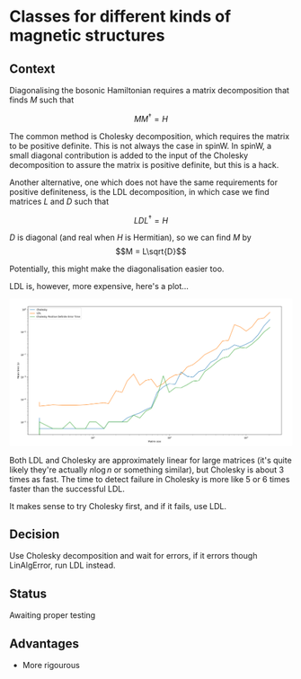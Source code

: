 # Classes for different kinds of magnetic structures

## Context

Diagonalising the bosonic Hamiltonian requires a matrix decomposition that finds $M$ such that

$$MM^\dagger = H$$

The common method is Cholesky decomposition, which requires the matrix to be positive definite. 
This is not always the case in spinW.
In spinW, a small diagonal contribution is added to the input of the Cholesky decomposition to assure the
matrix is positive definite, but this is a hack.

Another alternative, one which does not have the same requirements for positive definiteness, is the LDL decomposition,
in which case we find matrices $L$ and $D$ such that

$$LDL^\dagger = H$$

$D$ is diagonal (and real when $H$ is Hermitian), so we can find $M$ by
$$M = L\sqrt{D}$$

Potentially, this might make the diagonalisation easier too.

LDL is, however, more expensive, here's a plot...

![benchmark_curves.png](supplementary%2F005%2Fbenchmark_curves.png)

Both LDL and Cholesky are approximately linear for large matrices (it's quite likely 
they're actually $n \log n$ or something similar), but Cholesky is about 3 times as fast. The time to
detect failure in Cholesky is more like 5 or 6 times faster than the successful LDL.

It makes sense to try Cholesky first, and if it fails, use LDL.

## Decision

Use Cholesky decomposition and wait for errors, if it errors though LinAlgError, 
run LDL instead.

## Status

Awaiting proper testing

## Advantages

* More rigourous